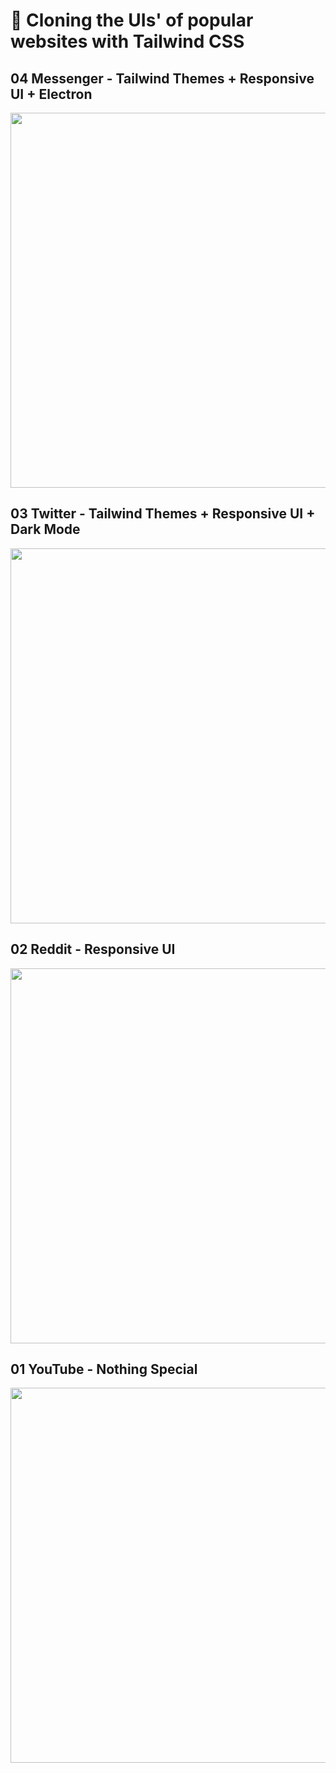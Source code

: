 # 🍃 Cloning the UIs' of popular websites with Tailwind CSS

## 04 Messenger - Tailwind Themes + Responsive UI + Electron
<img src="/demos/04_messenger.gif" width="600">

## 03 Twitter - Tailwind Themes + Responsive UI + Dark Mode
<img src="/demos/03_twitter.gif" width="600">

## 02 Reddit - Responsive UI
<img src="/demos/02_reddit.gif" width="600">

## 01 YouTube - Nothing Special
<img src="/demos/01_youtube.gif" width="600">
